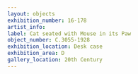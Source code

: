 ```yaml
---
layout: objects
exhibition_number: 16-178
artist_info: 
label: Cat seated with Mouse in its Paw
object_number: C.3055-1928
exhibition_location: Desk case 
exhibition_area: D
gallery_location: 20th Century
---
```

